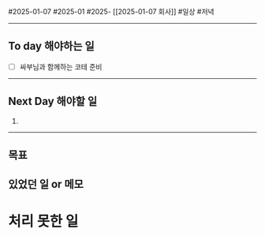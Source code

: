 #2025-01-07 #2025-01 #2025- [[2025-01-07 회사]]
#일상 #저녁 

---
## To day 해야하는 일
- [ ] 싸부님과 함께하는 코테 준비

---
## Next Day 해야할 일
1. 

---

## 목표 


## 있었던 일  or 메모


# 처리 못한 일